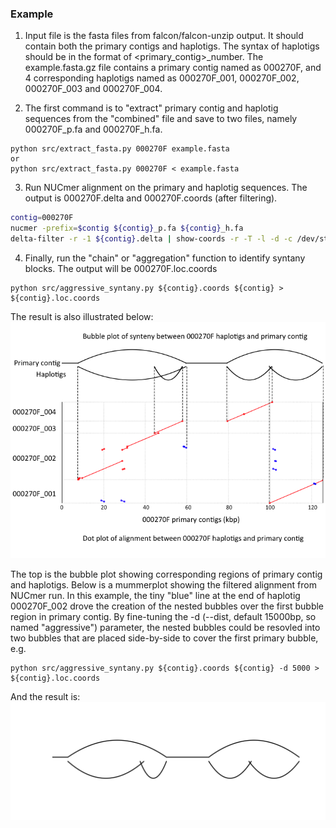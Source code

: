 ### Example
1. Input file is the fasta files from falcon/falcon-unzip output. It should contain both the primary contigs and haplotigs. The syntax of haplotigs should be in the format of <primary_contig>_number.
   The example.fasta.gz file contains a primary contig named as 000270F, and 4 corresponding haplotigs named as 000270F_001, 000270F_002, 000270F_003 and 000270F_004.  

2. The first command is to "extract" primary contig and haplotig sequences from the "combined" file and save to two files, namely 000270F_p.fa and 000270F_h.fa.
```
python src/extract_fasta.py 000270F example.fasta
or
python src/extract_fasta.py 000270F < example.fasta
```
3. Run NUCmer alignment on the primary and haplotig sequences. The output is 000270F.delta and 000270F.coords (after filtering).
```bash
contig=000270F
nucmer -prefix=$contig ${contig}_p.fa ${contig}_h.fa
delta-filter -r -1 ${contig}.delta | show-coords -r -T -l -d -c /dev/stdin | awk 'NR>4' | sort -k14,14 -k15,15 -k1n,1 > ${contig}.coords
```
4. Finally, run the "chain" or "aggregation" function to identify syntany blocks. The output will be 000270F.loc.coords
```
python src/aggressive_syntany.py ${contig}.coords ${contig} > ${contig}.loc.coords
```
The result is also illustrated below:
![fig](haptools.fig.png)

The top is the bubble plot showing corresponding regions of primary contig and haplotigs. Below is a mummerplot showing the filtered alignment from NUCmer run. In this example, the tiny "blue" line at the end of haplotig 000270F_002 drove the creation of the nested bubbles over the first bubble region in primary contig. By fine-tuning the -d (--dist, default 15000bp, so named "aggressive") parameter, the nested bubbles could be resovled into two bubbles that are placed side-by-side to cover the first primary bubble, e.g.
```
python src/aggressive_syntany.py ${contig}.coords ${contig} -d 5000 > ${contig}.loc.coords
```
And the result is:
![fig2](bubbleplot2.png)
